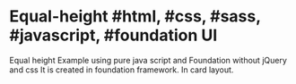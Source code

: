 # Equal-height #html, #css, #sass, #javascript, #foundation UI
Equal height Example using pure java script and Foundation without jQuery and css
It is created in foundation framework. In card layout.
